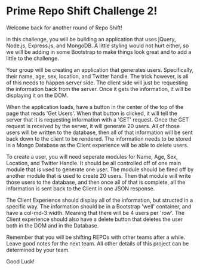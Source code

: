 # Prime Repo Shift Challenge 2!

Welcome back for another round of Repo Shift!

In this challenge, you will be building an application that uses jQuery, Node.js, Express.js, and MongoDB. A little styling would not hurt either, so we will be adding in some Bootstrap to make things look great and to add a little to the challenge.

Your group will be creating an application that generates users. Specifically, their name, age, sex, location, and Twitter handle. The trick however, is all of this needs to happen server side. The client side will just be requesting the information back from the server. Once it gets the information, it will be displaying it on the DOM.

When the application loads, have a button in the center of the top of the page that reads 'Get Users'. When that button is clicked, it will tell the server that it is requesting information with a 'GET' request. Once the GET request is received by the server, it will generate 20 users. All of those users will be written to the database, then all of that information will be sent back down to the client to be rendered. The information needs to be stored in a Mongo Database as the Client experience will be able to delete users.

To create a user, you will need seperate modules for Name, Age, Sex, Location, and Twitter Handle. It should be all controlled off of one main module that is used to generate one user. The module should be fired off by another module that is used to create 20 users. Then that module will write those users to the database, and then once all of that is complete, all the information is sent back to the Client in one JSON response.

The Client Experience should display all of the information, but structed in a specific way. The information should be in a Bootstrap 'well' container, and have a col-md-3 width. Meaning that there will be 4 users per 'row'. The Client experience should also have a delete button that deletes the user both in the DOM and in the Database.

Remember that you will be shifting REPOs with other teams after a while. Leave good notes for the next team.
All other details of this project can be determined by your team.

Good Luck!
